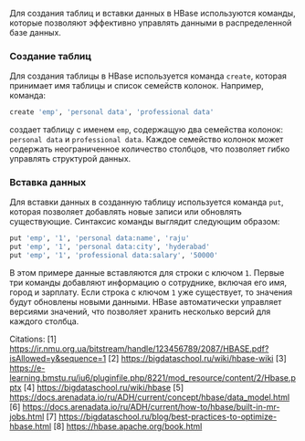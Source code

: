 Для создания таблиц и вставки данных в HBase используются команды, которые позволяют эффективно управлять данными в распределенной базе данных. 

### Создание таблиц

Для создания таблицы в HBase используется команда `create`, которая принимает имя таблицы и список семейств колонок. Например, команда:

```bash
create 'emp', 'personal data', 'professional data'
```

создает таблицу с именем `emp`, содержащую два семейства колонок: `personal data` и `professional data`. Каждое семейство колонок может содержать неограниченное количество столбцов, что позволяет гибко управлять структурой данных.

### Вставка данных

Для вставки данных в созданную таблицу используется команда `put`, которая позволяет добавлять новые записи или обновлять существующие. Синтаксис команды выглядит следующим образом:

```bash
put 'emp', '1', 'personal data:name', 'raju'
put 'emp', '1', 'personal data:city', 'hyderabad'
put 'emp', '1', 'professional data:salary', '50000'
```

В этом примере данные вставляются для строки с ключом `1`. Первые три команды добавляют информацию о сотруднике, включая его имя, город и зарплату. Если строка с ключом `1` уже существует, то значения будут обновлены новыми данными. HBase автоматически управляет версиями значений, что позволяет хранить несколько версий для каждого столбца.

Citations:
[1] https://ir.nmu.org.ua/bitstream/handle/123456789/2087/HBASE.pdf?isAllowed=y&sequence=1
[2] https://bigdataschool.ru/wiki/hbase-wiki
[3] https://e-learning.bmstu.ru/iu6/pluginfile.php/8221/mod_resource/content/2/Hbase.pptx
[4] https://bigdataschool.ru/wiki/hbase
[5] https://docs.arenadata.io/ru/ADH/current/concept/hbase/data_model.html
[6] https://docs.arenadata.io/ru/ADH/current/how-to/hbase/built-in-mr-jobs.html
[7] https://bigdataschool.ru/blog/best-practices-to-optimize-hbase.html
[8] https://hbase.apache.org/book.html